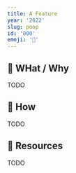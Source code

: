 ```yaml
---
title: A Feature
year: '2022'
slug: poop
id: '000'
emoji: '💩'
---
```


## 🚧 WHat / Why

TODO

## 🚧 How

TODO

## 🚧 Resources

TODO

